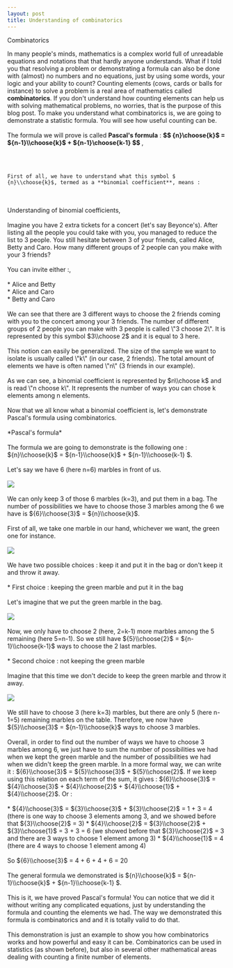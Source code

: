 ```yaml
---
layout: post
title: Understanding of combinatorics
---
```


Combinatorics

 In many people's minds, mathematics is a complex world full of unreadable equations and notations that that hardly anyone understands. What if I told you that resolving a problem or demonstrating a formula can also be done with (almost) no numbers and no equations, just by using some words, your logic and your ability to count? Counting elements (cows, cards or balls for instance) to solve a problem is a real area of mathematics called **combinatorics**. If you don't understand how counting elements can help us with solving mathematical problems, no worries, that is the purpose of this blog post. To make you understand what combinatorics is, we are going to demonstrate a statistic formula. You will see how useful counting can be.
 <br>
 <br>
    The formula we will prove is called **Pascal's formula** : <b> $$ {n}\\choose{k}$ = ${n-1}\\choose{k}$ + ${n-1}\\choose{k-1} $$ </b>,
 
<br>
<br>
 
    First of all, we have to understand what this symbol $ {n}\\choose{k}$, termed as a **binomial coefficient**, means :  
   
   <br>
 <br>
    Understanding of binomial coefficients,
 <br>
 <br>
    Imagine you have 2 extra tickets for a concert (let's say Beyonce's). After listing all the people you could take with you, you managed to reduce the list to 3 people. You still hesitate between 3 of your friends, called Alice, Betty and Caro. How many different groups of 2 people can you make with your 3 friends?
 <br>
 <br>
    You can invite either :,
 <br>
 <br>
    * Alice and Betty
     <br>
    * Alice and Caro 
     <br>
    * Betty and Caro
 <br>
 <br>
    We can see that there are 3 different ways to choose the 2 friends coming with you to the concert among your 3 friends. The number of different groups of 2 people you can make with 3 people is  called \"3 choose 2\". It is represented by this symbol $3\\choose 2$ and it is equal to 3 here.
 <br>
 <br>
    This notion can easily be generalized. The size of the sample we want to isolate is usually called \"k\" (in our case, 2 friends). The total amount of elements we have is often named \"n\" (3 friends in our example).
 <br>
 <br>
    As we can see, a binomial coefficient is represented by $n\\choose k$ and is read \"n choose k\". It represents the number of ways you can chose k elements among n elements.
 <br>
 <br>
    Now that we all know what a binomial coefficient is, let's demonstrate Pascal's formula using combinatorics.
    <br>
 <br>
    *Pascal's formula*
 <br>
 <br>
    The formula we are going to demonstrate is the following one : ${n}\\choose{k}$ = ${n-1}\\choose{k}$ + ${n-1}\\choose{k-1} $.
 <br>
 <br>
    Let's say we have 6 (here n=6) marbles in front of us.
  <br>
 <br>
    <img src=\"https://github.ubc.ca/MDS-2019-20/DSCI_542_lab2_chahma/blob/master/Pictures/6%20circles%20beginning.JPG?raw=true\" width=\"300px\"/>
    <br>
 <br>
    We can only keep 3 of those 6 marbles (k=3), and put them in a bag. The number of possibilities we have to choose those 3 marbles among the 6 we have is ${6}\\choose{3}$ = ${n}\\choose{k}$. 
 <br>
 <br>
    First of all, we take one marble in our hand, whichever we want, the green one for instance.
 <br>
 <br>
    <img src=\"https://github.ubc.ca/MDS-2019-20/DSCI_542_lab2_chahma/blob/master/Pictures/choose%20one%20marble.JPG?raw=true\" width=\"300px\"/>
   <br>
 <br>
    We have two possible choices : keep it and put it in the bag or don't keep it and throw it away.
  <br>
 <br>
    * First choice : keeping the green marble and put it in the bag
     <br>
 <br>
    Let's imagine that we put the green marble in the bag.
    <br>
 <br>
    <img src=\"https://github.ubc.ca/MDS-2019-20/DSCI_542_lab2_chahma/blob/master/Pictures/marble%20kept.JPG?raw=true\" width=\"300px\"/>
  <br>
 <br>
   Now, we only have to choose 2 (here, 2=k-1) more marbles among the 5 remaining (here 5=n-1). So we still have ${5}\\choose{2}$ = ${n-1}\\choose{k-1}$ ways to choose the 2 last marbles. 
     <br>
 <br>
    * Second choice : not keeping the green marble
    <br>
 <br>
    Imagine that this time we don't decide to keep the green marble and throw it away.
    <br>
 <br>
    <img src=\"https://github.ubc.ca/MDS-2019-20/DSCI_542_lab2_chahma/blob/master/Pictures/Marble%20not%20kept.JPG?raw=true\" width=\"300px\"/>
 <br>
 <br>
    We still have to choose 3 (here k=3) marbles, but there are only 5 (here n-1=5) remaining marbles on the table. Therefore, we now have ${5}\\choose{3}$ = ${n-1}\\choose{k}$ ways to choose 3 marbles.
    
 <br>
 <br>
    Overall, in order to find out the number of ways we have to choose 3 marbles among 6, we just have to sum the number of possibilities we had when we kept the green marble and the number of possibilities we had when we didn't keep the green marble. In a more formal way, we can write it : ${6}\\choose{3}$ = ${5}\\choose{3}$ + ${5}\\choose{2}$. If we keep using this relation on each term of the sum, it gives : ${6}\\choose{3}$ = ${4}\\choose{3}$ + ${4}\\choose{2}$ + ${4}\\choose{1}$ + ${4}\\choose{2}$. Or :
   <br>
 <br>
    * ${4}\\choose{3}$ = ${3}\\choose{3}$ + ${3}\\choose{2}$ = 1 + 3 = 4 (there is one way to choose 3 elements among 3, and we showed before that ${3}\\choose{2}$ = 3)
    * ${4}\\choose{2}$ = ${3}\\choose{2}$ + ${3}\\choose{1}$ = 3 + 3 = 6 (we showed before that ${3}\\choose{2}$ = 3 and there are 3 ways to choose 1 element among 3)
    * ${4}\\choose{1}$ = 4 (there are 4 ways to choose 1 element among 4) 
    <br>
 <br>
    So ${6}\\choose{3}$ = 4 + 6 + 4 + 6 = 20 
   <br>
 <br>
    The general formula we demonstrated is ${n}\\choose{k}$ = ${n-1}\\choose{k}$ + ${n-1}\\choose{k-1} $.
     <br>
 <br>
    This is it, we have proved Pascal's formula! You can notice that we did it without writing any complicated equations, just by understanding the formula and counting the elements we had. The way we demonstrated this formula is combinatorics and and it is totally valid to do that. 
    <br>
 <br>
    This demonstration is just an example to show you how combinatorics works and how powerful and easy it can be. Combinatorics can be used in statistics (as shown before), but also in several other mathematical areas dealing with counting a finite number of elements. 